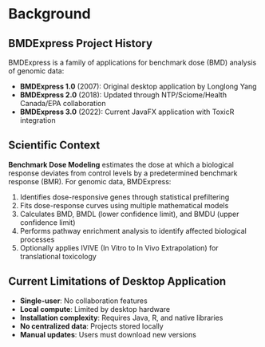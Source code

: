 # Background

## BMDExpress Project History

BMDExpress is a family of applications for benchmark dose (BMD) analysis of genomic data:

- **BMDExpress 1.0** (2007): Original desktop application by Longlong Yang
- **BMDExpress 2.0** (2018): Updated through NTP/Sciome/Health Canada/EPA collaboration
- **BMDExpress 3.0** (2022): Current JavaFX application with ToxicR integration

## Scientific Context

**Benchmark Dose Modeling** estimates the dose at which a biological response deviates from control levels by a predetermined benchmark response (BMR). For genomic data, BMDExpress:

1. Identifies dose-responsive genes through statistical prefiltering
2. Fits dose-response curves using multiple mathematical models
3. Calculates BMD, BMDL (lower confidence limit), and BMDU (upper confidence limit)
4. Performs pathway enrichment analysis to identify affected biological processes
5. Optionally applies IVIVE (In Vitro to In Vivo Extrapolation) for translational toxicology

## Current Limitations of Desktop Application

- **Single-user**: No collaboration features
- **Local compute**: Limited by desktop hardware
- **Installation complexity**: Requires Java, R, and native libraries
- **No centralized data**: Projects stored locally
- **Manual updates**: Users must download new versions
